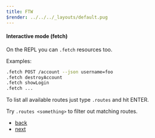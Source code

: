 ```yaml
---
title: FTW
$render: ../../../_layouts/default.pug
---
```


#### Interactive mode (fetch)

On the REPL you can `.fetch` resources too.

Examples:

```bash
.fetch POST /account --json username=foo
.fetch destroyAccount
.fetch showLogin
.fetch ...
```

To list all available routes just type `.routes` and hit ENTER.

Try `.routes <something>` to filter out matching routes.

- [back](/)
- [next](/docs/models)
